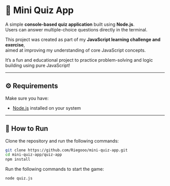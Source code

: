 # 🧠 Mini Quiz App

A simple **console-based quiz application** built using **Node.js**.  
Users can answer multiple-choice questions directly in the terminal.  

This project was created as part of my **JavaScript learning challenge and exercise**,  
aimed at improving my understanding of core JavaScript concepts.

It’s a fun and educational project to practice problem-solving and logic building using pure JavaScript!


---

## ⚙️ Requirements
Make sure you have:
- [Node.js](https://nodejs.org/) installed on your system

---

## 🚀 How to Run

Clone the repository and run the following commands:

```bash
git clone https://github.com/Riegooo/mini-quiz-app.git
cd mini-quiz-app/quiz-app
npm install
```

Run the following commands to start the game:
```bash
node quiz.js
```
